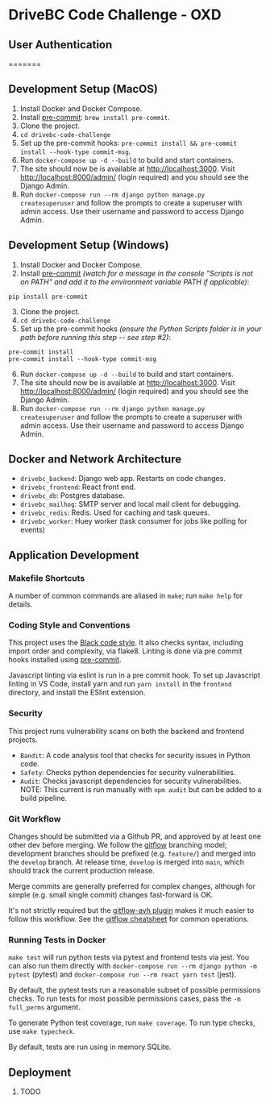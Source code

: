 # DriveBC Code Challenge - OXD


## User Authentication
=======

## Development Setup (MacOS)
1. Install Docker and Docker Compose.
2. Install [pre-commit](https://pre-commit.com):
   `brew install pre-commit`.
3. Clone the project.
4. `cd drivebc-code-challenge`
5. Set up the pre-commit hooks:
   `pre-commit install && pre-commit install --hook-type commit-msg`.
6. Run `docker-compose up -d --build` to build and start containers.
7. The site should now be is available at <http://localhost:3000>.
    Visit <http://localhost:8000/admin/> (login required) and you
    should see the Django Admin.
8. Run `docker-compose run --rm django python manage.py createsuperuser` and
   follow the prompts to create a superuser with admin access.
   Use their username and password to access Django Admin.

## Development Setup (Windows)
1. Install Docker and Docker Compose.
2. Install [pre-commit](https://pre-commit.com) _(watch for a message in the console "Scripts is not on PATH" and add it to the environment variable PATH if applicable)_:
```
pip install pre-commit
```
3. Clone the project.
4. `cd drivebc-code-challenge`
5. Set up the pre-commit hooks _(ensure the Python Scripts folder is in your path before running this step -- see step #2)_:
```
pre-commit install
pre-commit install --hook-type commit-msg
```
6. Run `docker-compose up -d --build` to build and start containers.
7. The site should now be is available at <http://localhost:3000>.
    Visit <http://localhost:8000/admin/> (login required) and you
    should see the Django Admin.
8. Run `docker-compose run --rm django python manage.py createsuperuser` and
   follow the prompts to create a superuser with admin access.
   Use their username and password to access Django Admin.

## Docker and Network Architecture
- `drivebc_backend`: Django web app. Restarts on code changes.
- `drivebc_frontend`: React front end.
- `drivebc_db`: Postgres database.
- `drivebc_mailhog`: SMTP server and local mail client for debugging.
- `drivebc_redis`: Redis. Used for caching and task queues.
- `drivebc_worker`: Huey worker (task consumer for jobs like polling for events)

## Application Development


### Makefile Shortcuts

A number of common commands are aliased in `make`; run `make help` for
details.


### Coding Style and Conventions

This project uses the [Black code
style](https://black.readthedocs.io/en/stable/the_black_code_style.html).
It also checks syntax, including import order and complexity, via
flake8. Linting is done via pre commit hooks installed using
[pre-commit](https://pre-commit.com).

Javascript linting via eslint is run in a pre commit hook. To set up
Javascript linting in VS Code, install yarn and run `yarn install` in
the `frontend` directory, and install the ESlint extension.


### Security

This project runs vulnerability scans on both the backend and frontend projects.
- `Bandit`: A code analysis tool that checks for security issues in Python code.
- `Safety`: Checks python dependencies for security vulnerabilities.
- `Audit`: Checks javascript dependencies for security vulnerabilities. NOTE: This
current is run manually with `npm audit` but can be added to a build pipeline.


### Git Workflow

Changes should be submitted via a Github PR, and approved by at least
one other dev before merging. We follow the
[gitflow](https://www.atlassian.com/git/tutorials/comparing-workflows/gitflow-workflow)
branching model; development branches should be prefixed (e.g.
`feature/`) and merged into the `develop` branch. At release time,
`develop` is merged into `main`, which should track the current
production release.

Merge commits are generally preferred for complex changes, although for
simple (e.g. small single commit) changes fast-forward is OK.

It's not strictly required but the [gitflow-avh
plugin](https://github.com/petervanderdoes/gitflow-avh) makes it much
easier to follow this workflow. See the [gitflow
cheatsheet](https://danielkummer.github.io/git-flow-cheatsheet/) for
common operations.


### Running Tests in Docker

`make test` will run python tests via pytest and frontend tests via
jest. You can also run them directly with
`docker-compose run --rm django python -m pytest` (pytest) and
`docker-compose run --rm react yarn test` (jest).

By default, the pytest tests run a reasonable subset of possible
permissions checks. To run tests for most possible permissions cases,
pass the `-m full_perms` argument.

To generate Python test coverage, run `make coverage`. To run type
checks, use `make typecheck`.

By default, tests are run using in memory SQLite.


## Deployment
1. TODO
